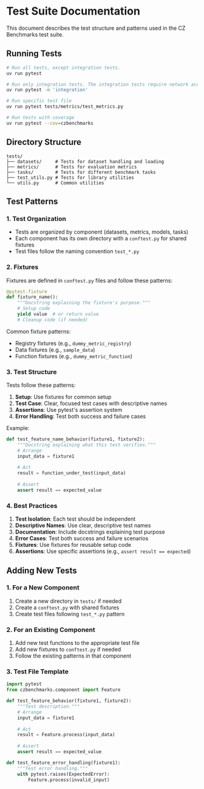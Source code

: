 # Test Suite Documentation

This document describes the test structure and patterns used in the CZ Benchmarks test suite.

## Running Tests

```bash
# Run all tests, except integration tests. 
uv run pytest

# Run only integration tests. The integration tests require network access, are slower tests, and benefit from availability of a GPU.
uv run pytest -m 'integration'

# Run specific test file
uv run pytest tests/metrics/test_metrics.py

# Run tests with coverage
uv run pytest --cov=czbenchmarks
```

## Directory Structure

```
tests/
├── datasets/     # Tests for dataset handling and loading
├── metrics/      # Tests for evaluation metrics
├── tasks/        # Tests for different benchmark tasks
├── test_utils.py # Tests for library utilities
└── utils.py      # Common utilities
```

## Test Patterns

### 1. Test Organization

- Tests are organized by component (datasets, metrics, models, tasks)
- Each component has its own directory with a `conftest.py` for shared fixtures
- Test files follow the naming convention `test_*.py`

### 2. Fixtures

Fixtures are defined in `conftest.py` files and follow these patterns:

```python
@pytest.fixture
def fixture_name():
    """Docstring explaining the fixture's purpose."""
    # Setup code
    yield value  # or return value
    # Cleanup code (if needed)
```

Common fixture patterns:
- Registry fixtures (e.g., `dummy_metric_registry`)
- Data fixtures (e.g., `sample_data`)
- Function fixtures (e.g., `dummy_metric_function`)

### 3. Test Structure

Tests follow these patterns:

1. **Setup**: Use fixtures for common setup
2. **Test Case**: Clear, focused test cases with descriptive names
3. **Assertions**: Use pytest's assertion system
4. **Error Handling**: Test both success and failure cases

Example:
```python
def test_feature_name_behavior(fixture1, fixture2):
    """Docstring explaining what this test verifies."""
    # Arrange
    input_data = fixture1
    
    # Act
    result = function_under_test(input_data)
    
    # Assert
    assert result == expected_value
```

### 4. Best Practices

1. **Test Isolation**: Each test should be independent
2. **Descriptive Names**: Use clear, descriptive test names
3. **Documentation**: Include docstrings explaining test purpose
4. **Error Cases**: Test both success and failure scenarios
5. **Fixtures**: Use fixtures for reusable setup code
6. **Assertions**: Use specific assertions (e.g., `assert result == expected`)

## Adding New Tests

### 1. For a New Component

1. Create a new directory in `tests/` if needed
2. Create a `conftest.py` with shared fixtures
3. Create test files following `test_*.py` pattern

### 2. For an Existing Component

1. Add new test functions to the appropriate test file
2. Add new fixtures to `conftest.py` if needed
3. Follow the existing patterns in that component

### 3. Test File Template

```python
import pytest
from czbenchmarks.component import Feature

def test_feature_behavior(fixture1, fixture2):
    """Test description."""
    # Arrange
    input_data = fixture1
    
    # Act
    result = Feature.process(input_data)
    
    # Assert
    assert result == expected_value

def test_feature_error_handling(fixture1):
    """Test error handling."""
    with pytest.raises(ExpectedError):
        Feature.process(invalid_input)
```